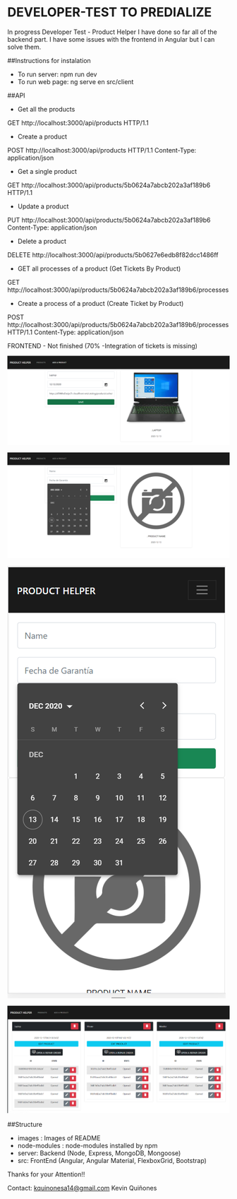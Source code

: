 # DEVELOPER-TEST TO PREDIALIZE
In progress
Developer Test - Product Helper
I have done so far all of the backend part. I have some issues with the frontend in Angular but I can solve them.

##Instructions for instalation
- To run server: npm run dev
- To run web page: ng serve en src/client

##API

- Get all the products

GET http://localhost:3000/api/products HTTP/1.1

- Create a product

POST http://localhost:3000/api/products HTTP/1.1 Content-Type: application/json

- Get a single product

GET http://localhost:3000/api/products/5b0624a7abcb202a3af189b6 HTTP/1.1

- Update a product

PUT http://localhost:3000/api/products/5b0624a7abcb202a3af189b6 Content-Type: application/json

- Delete a product

DELETE http://localhost:3000/api/products/5b0627e6edb8f82dcc1486ff

- GET all processes of a product (Get Tickets By Product)

GET http://localhost:3000/api/products/5b0624a7abcb202a3af189b6/processes

- Create a process of a product (Create Ticket by Product)

POST http://localhost:3000/api/products/5b0624a7abcb202a3af189b6/processes HTTP/1.1 Content-Type: application/json

FRONTEND - Not finished (70% -Integration of tickets is missing)

![Ventana de producto](images/product-front.png)

![Datepicker Front-End](images/datepicker-front.png)

![Responsive Datepicker Front-End](images/responsive-design.png)

![Progreso Front-End](images/front-prog.png)

##Structure

- images : Images of README
- node-modules : node-modules installed by npm
- server: Backend (Node, Express, MongoDB, Mongoose)
- src: FrontEnd (Angular, Angular Material, FlexboxGrid, Bootstrap)

Thanks for your Attention!!

Contact: kquinonesa14@gmail.com  Kevin Quiñones

